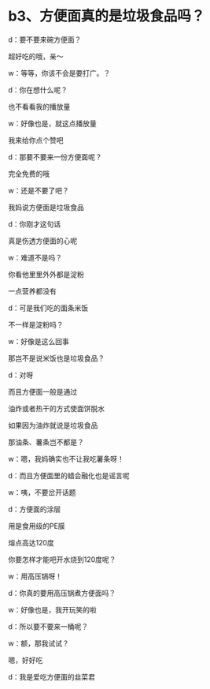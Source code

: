 # **b3、方便面真的是垃圾食品吗？**



d：要不要来碗方便面？

超好吃的哦，亲～

w：等等，你该不会是要打广。？

d：你在想什么呢？

也不看看我的播放量

w：好像也是，就这点播放量

我来给你点个赞吧

d：那要不要来一份方便面呢？

完全免费的哦

w：还是不要了吧？

我妈说方便面是垃圾食品

d：你刚才这句话

真是伤透方便面的心呢

w：难道不是吗？

你看他里里外外都是淀粉

一点营养都没有

d：可是我们吃的面条米饭

不一样是淀粉吗？

w：好像是这么回事

那岂不是说米饭也是垃圾食品？

d：对呀

而且方便面一般是通过

油炸或者热干的方式使面饼脱水

如果因为油炸就说是垃圾食品

那油条、薯条岂不都是？

w：嗯，我妈确实也不让我吃薯条呀！

d：而且方便面里的蜡会融化也是谣言呢

w：咦，不要岔开话题

d：方便面的涂层

用是食用级的PE膜

熔点高达120度

你要怎样才能吧开水烧到120度呢？

w：用高压锅呀！

d：你真的要用高压锅煮方便面吗？

w：好像也是，我开玩笑的啦

d：所以要不要来一桶呢？

w：额，那我试试？

嗯，好好吃

d：我是爱吃方便面的韭菜君